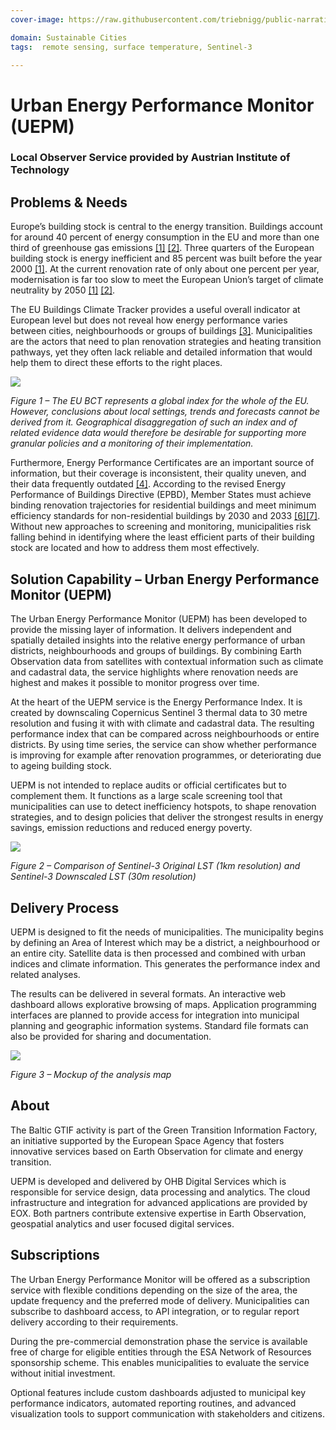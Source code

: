 ```yaml
---
cover-image: https://raw.githubusercontent.com/triebnigg/public-narratives/triebnigg/energy-performance-of-buildings/assets/triebnigg/Energy-performance-of-buildings-cover-1749975298270.png

domain: Sustainable Cities
tags:  remote sensing, surface temperature, Sentinel-3

---
```


# Urban Energy Performance Monitor (UEPM) <!--{ as="img" data-fallback-src="https://raw.githubusercontent.com/triebnigg/public-narratives/triebnigg/energy-performance-of-buildings/assets/triebnigg/Energy-performance-of-buildings-hero-1749975057844.jpg" mode="hero" src="https://raw.githubusercontent.com/GTIF-Austria/public-narratives/1434714ec07a9fe83bae56f7978ed34024a28287/assets/Energy-performance-of-buildings-hero-1749975057844.jpg" }-->
### Local Observer Service provided by Austrian Institute of Technology <!--{ style="font-size:1rem;opacity:0.7;margin-top:1rem;" }-->

## Problems & Needs
Europe’s building stock is central to the energy transition. Buildings account for around 40 percent of energy consumption in the EU and more than one third of greenhouse gas emissions [[1]](https://energy.ec.europa.eu/topics/energy-efficiency/energy-performance-buildings/energy-performance-buildings-directive_en) [[2]](https://ec.europa.eu/commission/presscorner/detail/en/qanda_20_1836). Three quarters of the European building stock is energy inefficient and 85 percent was built before the year 2000 [[1]](https://energy.ec.europa.eu/topics/energy-efficiency/energy-performance-buildings/energy-performance-buildings-directive_en). At the current renovation rate of only about one percent per year, modernisation is far too slow to meet the European Union’s target of climate neutrality by 2050 [[1]](https://energy.ec.europa.eu/topics/energy-efficiency/energy-performance-buildings/energy-performance-buildings-directive_en) [[2]](https://ec.europa.eu/commission/presscorner/detail/en/qanda_20_1836).

The EU Buildings Climate Tracker provides a useful overall indicator at European level but does not reveal how energy performance varies between cities, neighbourhoods or groups of buildings [[3]](https://build-up.ec.europa.eu/en/resources-and-tools/publications/eu-buildings-climate-tracker-3rd-edition). Municipalities are the actors that need to plan renovation strategies and heating transition pathways, yet they often lack reliable and detailed information that would help them to direct these efforts to the right places.

![](https://raw.githubusercontent.com/cweber1995/baltic-narratives/cweber1995/urban-energy-performance-monitor-uepm/assets/cweber1995/EU-building-climate-tracker-1749975759643-1756887749842.jpg)

*Figure 1 – The EU BCT represents a global index for the whole of the EU. However, conclusions about local settings, trends and forecasts cannot be derived from it. Geographical disaggregation of such an index and of related evidence data would therefore be desirable for supporting more granular policies and a monitoring of their implementation.*

Furthermore, Energy Performance Certificates are an important source of information, but their coverage is inconsistent, their quality uneven, and their data frequently outdated [[4]](https://publications.jrc.ec.europa.eu/repository/handle/JRC135473). According to the revised Energy Performance of Buildings Directive (EPBD), Member States must achieve binding renovation trajectories for residential buildings and meet minimum efficiency standards for non-residential buildings by 2030 and 2033 [[6]](https://eur-lex.europa.eu/eli/dir/2024/1275/oj/eng)[[7]](https://www.consilium.europa.eu/en/infographics/fit-for-55-making-buildings-in-the-eu-greener/). Without new approaches to screening and monitoring, municipalities risk falling behind in identifying where the least efficient parts of their building stock are located and how to address them most effectively.

## Solution Capability – Urban Energy Performance Monitor (UEPM)
The Urban Energy Performance Monitor (UEPM) has been developed to provide the missing layer of information. It delivers independent and spatially detailed insights into the relative energy performance of urban districts, neighbourhoods and groups of buildings. By combining Earth Observation data from satellites with contextual information such as climate and cadastral data, the service highlights where renovation needs are highest and makes it possible to monitor progress over time.

At the heart of the UEPM service is the Energy Performance Index. It is created by downscaling Copernicus Sentinel 3 thermal data to 30 metre resolution and fusing it with with climate and cadastral data. The resulting performance index that can be compared across neighbourhoods or entire districts. By using time series, the service can show whether performance is improving for example after renovation programmes, or deteriorating due to ageing building stock.

UEPM is not intended to replace audits or official certificates but to complement them. It functions as a large scale screening tool that municipalities can use to detect inefficiency hotspots, to shape renovation strategies, and to design policies that deliver the strongest results in energy savings, emission reductions and reduced energy poverty.

![](https://raw.githubusercontent.com/cweber1995/baltic-narratives/cweber1995/urban-energy-performance-monitor-uepm/assets/cweber1995/LST-1749976008835-1756888041911.jpg)

*Figure 2 – Comparison of Sentinel-3 Original LST (1km resolution) and Sentinel-3 Downscaled LST (30m resolution)*

## Delivery Process
UEPM is designed to fit the needs of municipalities. The municipality begins by defining an Area of Interest which may be a district, a neighbourhood or an entire city. Satellite data is then processed and combined with urban indices and climate information. This generates the performance index and related analyses.

The results can be delivered in several formats. An interactive web dashboard allows explorative browsing of maps. Application programming interfaces are planned to provide access for integration into municipal planning and geographic information systems. Standard file formats can also be provided for sharing and documentation.

![](https://raw.githubusercontent.com/cweber1995/baltic-narratives/cweber1995/urban-energy-performance-monitor-uepm/assets/cweber1995/Dashboard-draft-2-1749976689208-1756888163397.jpg)

*Figure 3 – Mockup of the analysis map*

## About
The Baltic GTIF activity is part of the Green Transition Information Factory, an initiative supported by the European Space Agency that fosters innovative services based on Earth Observation for climate and energy transition.

UEPM is developed and delivered by OHB Digital Services which is responsible for service design, data processing and analytics. The cloud infrastructure and integration for advanced applications are provided by EOX. Both partners contribute extensive expertise in Earth Observation, geospatial analytics and user focused digital services.

## Subscriptions
The Urban Energy Performance Monitor will be offered as a subscription service with flexible conditions depending on the size of the area, the update frequency and the preferred mode of delivery. Municipalities can subscribe to dashboard access, to API integration, or to regular report delivery according to their requirements.

During the pre-commercial demonstration phase the service is available free of charge for eligible entities through the ESA Network of Resources sponsorship scheme. This enables municipalities to evaluate the service without initial investment.

Optional features include custom dashboards adjusted to municipal key performance indicators, automated reporting routines, and advanced visualization tools to support communication with stakeholders and citizens.
